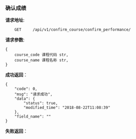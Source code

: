 ### 确认成绩

**请求地址**:
```
    GET     /api/v1/confirm_course/confirm_performance/
```

**请求参数**:
```
{
    course_code 课程代码 str,
    course_name 课程名称 str,
}
```


**成功返回**：
```
{
    "code": 0,
    "msg": "请求成功",
    "data": {
        "status": true,
        "modified_time": "2018-08-22T11:08:39"
    },
    "field_name": ""
}
```
**失败返回**：
```

```